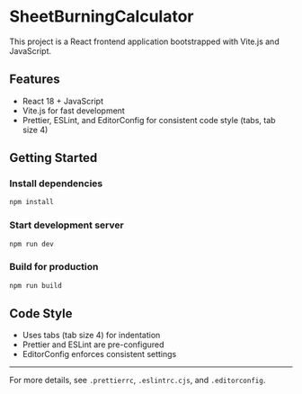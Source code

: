 # SheetBurningCalculator

This project is a React frontend application bootstrapped with Vite.js and JavaScript.

## Features
- React 18 + JavaScript
- Vite.js for fast development
- Prettier, ESLint, and EditorConfig for consistent code style (tabs, tab size 4)

## Getting Started

### Install dependencies
```bash
npm install
```

### Start development server
```bash
npm run dev
```

### Build for production
```bash
npm run build
```

## Code Style
- Uses tabs (tab size 4) for indentation
- Prettier and ESLint are pre-configured
- EditorConfig enforces consistent settings

---

For more details, see `.prettierrc`, `.eslintrc.cjs`, and `.editorconfig`.
